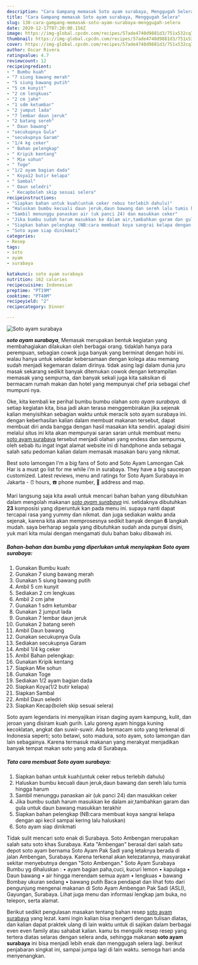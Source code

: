 ```yaml
---
description: "Cara Gampang memasak Soto ayam surabaya, Menggugah Selera"
title: "Cara Gampang memasak Soto ayam surabaya, Menggugah Selera"
slug: 138-cara-gampang-memasak-soto-ayam-surabaya-menggugah-selera
date: 2020-12-17T07:20:00.156Z
image: https://img-global.cpcdn.com/recipes/57ade4740d9881d3/751x532cq70/soto-ayam-surabaya-foto-resep-utama.jpg
thumbnail: https://img-global.cpcdn.com/recipes/57ade4740d9881d3/751x532cq70/soto-ayam-surabaya-foto-resep-utama.jpg
cover: https://img-global.cpcdn.com/recipes/57ade4740d9881d3/751x532cq70/soto-ayam-surabaya-foto-resep-utama.jpg
author: Oscar Rivera
ratingvalue: 4.7
reviewcount: 12
recipeingredient:
- " Bumbu kuah"
- "7 siung bawang merah"
- "5 siung bawang putih"
- "5 cm kunyit"
- "2 cm lengkuas"
- "2 cm jahe"
- "1 sdm ketumbar"
- "2 jumput lada"
- "7 lembar daun jeruk"
- "2 batang sereh"
- " Daun bawang"
- "secukupnya Gula"
- "secukupnya Garam"
- "1/4 kg ceker"
- " Bahan pelengkap"
- " Kripik kentang"
- " Mie sohun"
- " Toge"
- "1/2 ayam bagian dada"
- " Koya12 butir kelapa"
- " Sambal"
- " Daun seledri"
- " Kecapboleh skip sesuai selera"
recipeinstructions:
- "Siapkan bahan untuk kuah(untuk ceker rebus terlebih dahulu)"
- "Haluskan bumbu kecuali daun jeruk,daun bawang dan sereh lalu tumis hingga harum"
- "Sambil menunggu panaskan air (uk panci 24) dan masukkan ceker"
- "Jika bumbu sudah harum masukkan ke dalam air,tambahkan garam dan gula untuk daun bawang masukkan terakhir"
- "Siapkan bahan pelengkap (NB:cara membuat koya sangrai kelapa dengan api kecil sampai kering lalu haluskan)"
- "Soto ayam siap dinikmati"
categories:
- Resep
tags:
- soto
- ayam
- surabaya

katakunci: soto ayam surabaya 
nutrition: 162 calories
recipecuisine: Indonesian
preptime: "PT19M"
cooktime: "PT40M"
recipeyield: "2"
recipecategory: Dinner

---
```



![Soto ayam surabaya](https://img-global.cpcdn.com/recipes/57ade4740d9881d3/751x532cq70/soto-ayam-surabaya-foto-resep-utama.jpg)

<b><i>soto ayam surabaya</i></b>, Memasak merupakan bentuk kegiatan yang membahagiakan dilakukan oleh berbagai orang. tidaklah hanya para perempuan, sebagian cowok juga banyak yang berminat dengan hobi ini. walau hanya untuk sekedar kebersamaan dengan kolega atau memang sudah menjadi kegemaran dalam dirinya. tidak asing lagi dalam dunia juru masak sekarang sedikit banyak ditemukan cowok dengan ketrampilan memasak yang sempurna, dan banyak sekali juga kita saksikan di bermacam rumah makan dan hotel yang mempunyai chef pria sebagai chef mumpuni nya.

Oke, kita kembali ke perihal bumbu bumbu olahan <i>soto ayam surabaya</i>. di setiap kegiatan kita, bisa jadi akan terasa menggembirakan jika sejenak kalian menyisihkan sebagian waktu untuk meracik soto ayam surabaya ini. dengan keberhasilan kalian dalam membuat makanan tersebut, dapat membuat diri anda bangga dengan hasil masakan kita sendiri. apalagi disini melalui situs ini kita akan mempunyai saran saran untuk membuat menu <u>soto ayam surabaya</u> tersebut menjadi olahan yang endess dan sempurna, oleh sebab itu ingat ingat alamat website ini di handphone anda sebagai salah satu pedoman kalian dalam memasak masakan baru yang nikmat.

Best soto lamongan I&#39;m a big fans of Soto and Soto Ayam Lamongan Cak Har is a must go list for me while i&#39;m in surabaya. They have a big saucepan customized. Latest reviews, menu and ratings for Soto Ayam Surabaya in Jakarta - ⏰ hours, ☎️ phone number, 📍 address and map.


Mari langsung saja kita awali untuk mencari bahan bahan yang dibutuhkan dalam mengolah makanan <u><i>soto ayam surabaya</i></u> ini. setidaknya dibutuhkan <b>23</b> komposisi yang diperuntuk kan pada menu ini. supaya nanti dapat tercapai rasa yang yummy dan nikmat. dan juga sediakan waktu anda sejenak, karena kita akan memprosesnya sedikit banyak dengan <b>6</b> langkah mudah. saya berharap segala yang dibutuhkan sudah anda punyai disini, yuk mari kita mulai dengan mengamati dulu bahan baku dibawah ini.

<!--inarticleads1-->

##### Bahan-bahan dan bumbu yang diperlukan untuk menyiapkan Soto ayam surabaya:

1. Gunakan  Bumbu kuah:
1. Gunakan 7 siung bawang merah
1. Gunakan 5 siung bawang putih
1. Ambil 5 cm kunyit
1. Sediakan 2 cm lengkuas
1. Ambil 2 cm jahe
1. Gunakan 1 sdm ketumbar
1. Gunakan 2 jumput lada
1. Gunakan 7 lembar daun jeruk
1. Gunakan 2 batang sereh
1. Ambil  Daun bawang
1. Gunakan secukupnya Gula
1. Sediakan secukupnya Garam
1. Ambil 1/4 kg ceker
1. Ambil  Bahan pelengkap:
1. Gunakan  Kripik kentang
1. Siapkan  Mie sohun
1. Gunakan  Toge
1. Sediakan 1/2 ayam bagian dada
1. Siapkan  Koya(1/2 butir kelapa)
1. Siapkan  Sambal
1. Ambil  Daun seledri
1. Siapkan  Kecap(boleh skip sesuai selera)


Soto ayam legendaris ini menyajikan irisan daging ayam kampung, kulit, dan jeroan yang disiram kuah gurih. Lalu goreng ayam hingga kuning kecoklatan, angkat dan suwir-suwir. Ada bermacam soto yang terkenal di Indonesia seperti; soto betawi, soto madura, soto ayam, soto lamongan dan lain sebagainya. Karena termasuk makanan yang merakyat menjadikan banyak tempat makan soto yang ada di Surabaya. 

<!--inarticleads2-->

##### Tata cara membuat Soto ayam surabaya:

1. Siapkan bahan untuk kuah(untuk ceker rebus terlebih dahulu)
1. Haluskan bumbu kecuali daun jeruk,daun bawang dan sereh lalu tumis hingga harum
1. Sambil menunggu panaskan air (uk panci 24) dan masukkan ceker
1. Jika bumbu sudah harum masukkan ke dalam air,tambahkan garam dan gula untuk daun bawang masukkan terakhir
1. Siapkan bahan pelengkap (NB:cara membuat koya sangrai kelapa dengan api kecil sampai kering lalu haluskan)
1. Soto ayam siap dinikmati


Tidak sulit mencari soto enak di Surabaya. Soto Ambengan merupakan salah satu soto khas Surabaya. Kata &#34;Ambengan&#34; berasal dari salah satu depot soto ayam bernama Soto Ayam Pak Sadi yang letaknya berada di jalan Ambengan, Surabaya. Karena terkenal akan kelezatannya, masyarakat sekitar menyebutnya dengan &#34;Soto Ambengan.&#34; Soto Ayam Surabaya Bumbu yg dihaluskan : • ayam bagian paha,cuci, kucuri lemon • kapulaga • Daun bawang • air hingga merendam semua ayam • lengkuas • bawang Bombay ukuran sedang • bawang putih Baca pendapat dan lihat foto dari pengunjung mengenai makanan di Soto Ayam Ambengan Pak Sadi (ASLI), Gayungan, Surabaya. Lihat juga menu dan informasi lengkap jam buka, no telepon, serta alamat. 

Berikut sedikit pengulasan masakan tentang bahan resep <u>soto ayam surabaya</u> yang lezat. kami ingin kalian bisa mengerti dengan tulisan diatas, dan kalian dapat praktek ulang di lain waktu untuk di sajikan dalam berbagai even even family atau sahabat kalian. kamu bs mengulik resep resep yang tertera diatas selaras dengan selera anda, sehingga makanan <b>soto ayam surabaya</b> ini bisa menjadi lebih enak dan menggugah selera lagi. berikut penjabaran singkat ini, sampai jumpa lagi di lain waktu. semoga hari anda menyenangkan.
